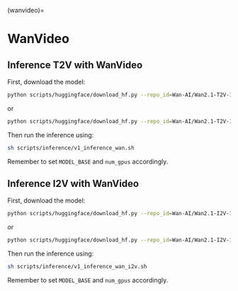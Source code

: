(wanvideo)=

# WanVideo
## Inference T2V with WanVideo
First, download the model:

```bash
python scripts/huggingface/download_hf.py --repo_id=Wan-AI/Wan2.1-T2V-1.3B-Diffusers --local_dir=YOUR_LOCAL_DIR --repo_type=model 
```

or

```bash
python scripts/huggingface/download_hf.py --repo_id=Wan-AI/Wan2.1-T2V-14B-Diffusers --local_dir=YOUR_LOCAL_DIR --repo_type=model 
```

Then run the inference using:

```bash
sh scripts/inference/v1_inference_wan.sh
```

Remember to set `MODEL_BASE` and `num_gpus` accordingly.

## Inference I2V with WanVideo
First, download the model:

```bash
python scripts/huggingface/download_hf.py --repo_id=Wan-AI/Wan2.1-I2V-14B-480P-Diffusers --local_dir=YOUR_LOCAL_DIR --repo_type=model
```

or

```bash
python scripts/huggingface/download_hf.py --repo_id=Wan-AI/Wan2.1-I2V-14B-720P-Diffusers --local_dir=YOUR_LOCAL_DIR --repo_type=model
```

Then run the inference using:

```bash
sh scripts/inference/v1_inference_wan_i2v.sh
```

Remember to set `MODEL_BASE` and `num_gpus` accordingly.
